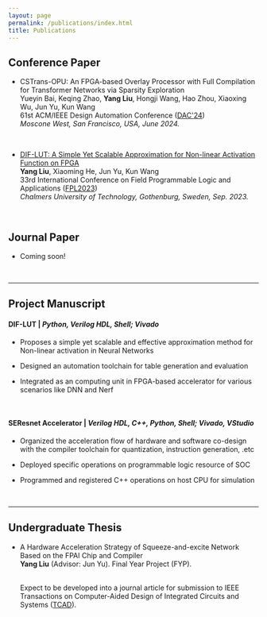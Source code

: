 ```yaml
---
layout: page
permalink: /publications/index.html
title: Publications
---
```




## Conference Paper

- CSTrans-OPU: An FPGA-based Overlay Processor with Full Compilation for Transformer Networks via Sparsity Exploration<br>Yueyin Bai, Keqing Zhao, **Yang Liu**, Hongji Wang, Hao Zhou, Xiaoxing Wu, Jun Yu, Kun Wang<br>61st ACM/IEEE Design Automation Conference ([DAC'24](https://www.dac.com/))<br>*Moscone West, San Francisco, USA, June 2024.*

  <br>

- [DIF-LUT: A Simple Yet Scalable Approximation for Non-linear Activation Function on FPGA](https://ieeexplore.ieee.org/document/10296290)<br>**Yang Liu**, Xiaoming He, Jun Yu, Kun Wang<br>33rd International Conference on Field Programmable Logic and Applications ([FPL2023](https://2023.fpl.org/))<br>*Chalmers University of Technology, Gothenburg, Sweden, Sep. 2023.*

  <br>

## Journal Paper

- Coming soon!

  <br>

---

## Project Manuscript

#### DIF-LUT | *Python, Verilog HDL, Shell; Vivado*

- Proposes a simple yet scalable and effective approximation method for Non-linear activation in Neural Networks<br>

- Designed an automation toolchain for table generation and evaluation<br>

- Integrated as an computing unit in FPGA-based accelerator for various scenarios like DNN and Nerf

  <br>

#### SEResnet Accelerator | *Verilog HDL, C++, Python, Shell; Vivado, VStudio*

- Organized the acceleration flow of hardware and software co-design with the compiler toolchain for quantization, instruction generation, .etc<br>

- Deployed specific operations on programmable logic resource of SOC<br>

- Programmed and registered C++ operations on host CPU for simulation<br>

  <br>

---

## Undergraduate Thesis

- A Hardware Acceleration Strategy of Squeeze-and-excite Network Based on the FPAI Chip and Compiler<br>**Yang Liu** (Advisor: Jun Yu). Final Year Project (FYP). 

  <br>Expect to be developed into a journal article for submission to IEEE Transactions on Computer-Aided Design of Integrated Circuits and Systems ([TCAD](https://ieeexplore.ieee.org/xpl/RecentIssue.jsp?punumber=43)).
  
  <br>

